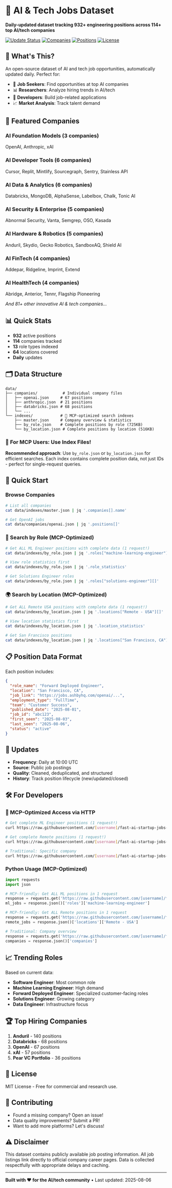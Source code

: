 # 🚀 AI & Tech Jobs Dataset

**Daily-updated dataset tracking 932+ engineering positions across 114+ top AI/tech companies**

[![Update Status](https://img.shields.io/badge/Updated-Daily-green)]()
[![Companies](https://img.shields.io/badge/Companies-114+-orange)]()
[![Positions](https://img.shields.io/badge/Positions-932+-blue)]()
[![License](https://img.shields.io/badge/License-MIT-yellow)]()

## 🎯 What's This?

An open-source dataset of AI and tech job opportunities, automatically updated daily. Perfect for:

- 💼 **Job Seekers**: Find opportunities at top AI companies
- 📊 **Researchers**: Analyze hiring trends in AI/tech
- 🤖 **Developers**: Build job-related applications
- 📈 **Market Analysis**: Track talent demand

## 🏢 Featured Companies

### AI Foundation Models (3 companies)
OpenAI, Anthropic, xAI

### AI Developer Tools (6 companies) 
Cursor, Replit, Mintlify, Sourcegraph, Sentry, Stainless API

### AI Data & Analytics (6 companies)
Databricks, MongoDB, AlphaSense, Labelbox, Chalk, Tonic AI

### AI Security & Enterprise (5 companies)
Abnormal Security, Vanta, Semgrep, OSO, Kasada

### AI Hardware & Robotics (5 companies)
Anduril, Skydio, Gecko Robotics, SandboxAQ, Shield AI

### AI FinTech (4 companies)
Addepar, Ridgeline, Imprint, Extend

### AI HealthTech (4 companies)
Abridge, Anterior, Tennr, Flagship Pioneering

*And 81+ other innovative AI & tech companies...*

## 📊 Quick Stats

- **932** active positions
- **114** companies tracked
- **13** role types indexed
- **64** locations covered
- **Daily** updates

## 🗂️ Data Structure

```
data/
├── companies/           # Individual company files
│   ├── openai.json     # 67 positions
│   ├── anthropic.json  # 21 positions
│   ├── databricks.json # 68 positions
│   └── ...
└── indexes/            # 🚀 MCP-optimized search indexes
    ├── master.json     # Company overview & statistics
    ├── by_role.json    # Complete positions by role (725KB)
    └── by_location.json # Complete positions by location (516KB)
```

### 🎯 **For MCP Users: Use Index Files!**
**Recommended approach**: Use `by_role.json` or `by_location.json` for efficient searches. Each index contains complete position data, not just IDs - perfect for single-request queries.

## 🚀 Quick Start

### Browse Companies
```bash
# List all companies
cat data/indexes/master.json | jq '.companies[].name'

# Get OpenAI jobs
cat data/companies/openai.json | jq '.positions[]'
```

### 🎯 Search by Role (MCP-Optimized)
```bash
# Get ALL ML Engineer positions with complete data (1 request!)
cat data/indexes/by_role.json | jq '.roles["machine-learning-engineer"][]'

# View role statistics first
cat data/indexes/by_role.json | jq '.role_statistics'

# Get Solutions Engineer roles
cat data/indexes/by_role.json | jq '.roles["solutions-engineer"][]'
```

### 🌍 Search by Location (MCP-Optimized)  
```bash
# Get ALL Remote USA positions with complete data (1 request!)
cat data/indexes/by_location.json | jq '.locations["Remote - USA"][]'

# View location statistics first
cat data/indexes/by_location.json | jq '.location_statistics'

# Get San Francisco positions  
cat data/indexes/by_location.json | jq '.locations["San Francisco, CA"][]'
```

## 📋 Position Data Format

Each position includes:
```json
{
  "role_name": "Forward Deployed Engineer",
  "location": "San Francisco, CA",
  "job_link": "https://jobs.ashbyhq.com/openai/...",
  "employment_type": "FullTime",
  "team": "Customer Success",
  "published_date": "2025-08-01",
  "job_id": "abc123",
  "first_seen": "2025-08-03",
  "last_seen": "2025-08-06",
  "status": "active"
}
```

## 🔄 Updates

- **Frequency**: Daily at 10:00 UTC
- **Source**: Public job postings
- **Quality**: Cleaned, deduplicated, and structured
- **History**: Track position lifecycle (new/updated/closed)

## 🛠️ For Developers

### 🚀 MCP-Optimized Access via HTTP
```bash
# Get complete ML Engineer positions (1 request!)
curl https://raw.githubusercontent.com/[username]/fast-ai-startup-jobs-dataset/main/data/indexes/by_role.json | jq '.roles["machine-learning-engineer"]'

# Get complete Remote positions (1 request!)  
curl https://raw.githubusercontent.com/[username]/fast-ai-startup-jobs-dataset/main/data/indexes/by_location.json | jq '.locations["Remote - USA"]'

# Traditional: Specific company
curl https://raw.githubusercontent.com/[username]/fast-ai-startup-jobs-dataset/main/data/companies/openai.json
```

### Python Usage (MCP-Optimized)
```python
import requests
import json

# MCP-friendly: Get ALL ML positions in 1 request
response = requests.get('https://raw.githubusercontent.com/[username]/fast-ai-startup-jobs-dataset/main/data/indexes/by_role.json')
ml_jobs = response.json()['roles']['machine-learning-engineer']

# MCP-friendly: Get ALL Remote positions in 1 request  
response = requests.get('https://raw.githubusercontent.com/[username]/fast-ai-startup-jobs-dataset/main/data/indexes/by_location.json')
remote_jobs = response.json()['locations']['Remote - USA']

# Traditional: Company overview
response = requests.get('https://raw.githubusercontent.com/[username]/fast-ai-startup-jobs-dataset/main/data/indexes/master.json')
companies = response.json()['companies']
```

## 📈 Trending Roles

Based on current data:
- **Software Engineer**: Most common role
- **Machine Learning Engineer**: High demand
- **Forward Deployed Engineer**: Specialized customer-facing roles
- **Solutions Engineer**: Growing category
- **Data Engineer**: Infrastructure focus

## 🏆 Top Hiring Companies

1. **Anduril** - 140 positions
2. **Databricks** - 68 positions  
3. **OpenAI** - 67 positions
4. **xAI** - 57 positions
5. **Pear VC Portfolio** - 36 positions

## 📝 License

MIT License - Free for commercial and research use.

## 🤝 Contributing

- Found a missing company? Open an issue!
- Data quality improvements? Submit a PR!
- Want to add more platforms? Let's discuss!

## ⚠️ Disclaimer

This dataset contains publicly available job posting information. All job listings link directly to official company career pages. Data is collected respectfully with appropriate delays and caching.

---

**Built with ❤️ for the AI/tech community** • Last updated: 2025-08-06